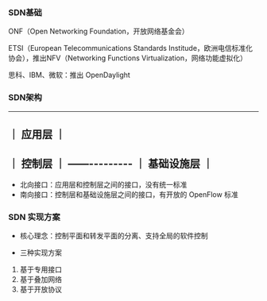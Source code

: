 ### SDN基础

ONF（Open Networking Foundation，开放网络基金会）

ETSI（European Telecommunications Standards Institude，欧洲电信标准化协会），推出NFV（Networking Functions Virtualization，网络功能虚拟化）

思科、IBM、微软：推出 OpenDaylight


### SDN架构

 -----------
｜  应用层   ｜
 -----------
｜  控制层   ｜
 ——---------
｜ 基础设施层 ｜
 -----------

* 北向接口：应用层和控制层之间的接口，没有统一标准
* 南向接口：控制层和基础设施层之间的接口，有开放的 OpenFlow 标准


### SDN 实现方案

* 核心理念：控制平面和转发平面的分离、支持全局的软件控制


* 三种实现方案

1. 基于专用接口
2. 基于叠加网络
3. 基于开放协议
